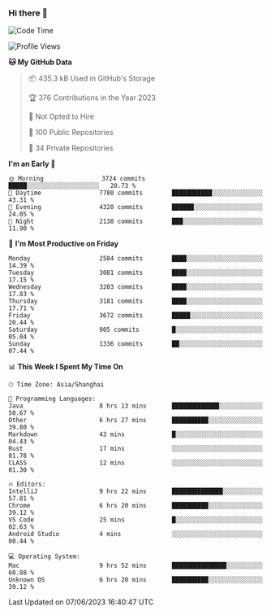 ### Hi there 👋

<!--
**qbosen/qbosen** is a ✨ _special_ ✨ repository because its `README.md` (this file) appears on your GitHub profile.

Here are some ideas to get you started:

- 🔭 I’m currently working on ...
- 🌱 I’m currently learning ...
- 👯 I’m looking to collaborate on ...
- 🤔 I’m looking for help with ...
- 💬 Ask me about ...
- 📫 How to reach me: ...
- 😄 Pronouns: ...
- ⚡ Fun fact: ...
-->

<!--START_SECTION:waka-->
![Code Time](http://img.shields.io/badge/Code%20Time-2%2C111%20hrs%2036%20mins-blue)

![Profile Views](http://img.shields.io/badge/Profile%20Views-0-blue)

**🐱 My GitHub Data** 

> 📦 435.3 kB Used in GitHub's Storage 
 > 
> 🏆 376 Contributions in the Year 2023
 > 
> 🚫 Not Opted to Hire
 > 
> 📜 100 Public Repositories 
 > 
> 🔑 34 Private Repositories 
 > 
**I'm an Early 🐤** 

```text
🌞 Morning                3724 commits        █████░░░░░░░░░░░░░░░░░░░░   20.73 % 
🌆 Daytime                7780 commits        ███████████░░░░░░░░░░░░░░   43.31 % 
🌃 Evening                4320 commits        ██████░░░░░░░░░░░░░░░░░░░   24.05 % 
🌙 Night                  2138 commits        ███░░░░░░░░░░░░░░░░░░░░░░   11.90 % 
```
📅 **I'm Most Productive on Friday** 

```text
Monday                   2584 commits        ████░░░░░░░░░░░░░░░░░░░░░   14.39 % 
Tuesday                  3081 commits        ████░░░░░░░░░░░░░░░░░░░░░   17.15 % 
Wednesday                3203 commits        ████░░░░░░░░░░░░░░░░░░░░░   17.83 % 
Thursday                 3181 commits        ████░░░░░░░░░░░░░░░░░░░░░   17.71 % 
Friday                   3672 commits        █████░░░░░░░░░░░░░░░░░░░░   20.44 % 
Saturday                 905 commits         █░░░░░░░░░░░░░░░░░░░░░░░░   05.04 % 
Sunday                   1336 commits        ██░░░░░░░░░░░░░░░░░░░░░░░   07.44 % 
```


📊 **This Week I Spent My Time On** 

```text
🕑︎ Time Zone: Asia/Shanghai

💬 Programming Languages: 
Java                     8 hrs 13 mins       █████████████░░░░░░░░░░░░   50.67 % 
Other                    6 hrs 27 mins       ██████████░░░░░░░░░░░░░░░   39.80 % 
Markdown                 43 mins             █░░░░░░░░░░░░░░░░░░░░░░░░   04.43 % 
Rust                     17 mins             ░░░░░░░░░░░░░░░░░░░░░░░░░   01.78 % 
CLASS                    12 mins             ░░░░░░░░░░░░░░░░░░░░░░░░░   01.30 % 

🔥 Editors: 
IntelliJ                 9 hrs 22 mins       ██████████████░░░░░░░░░░░   57.81 % 
Chrome                   6 hrs 20 mins       ██████████░░░░░░░░░░░░░░░   39.12 % 
VS Code                  25 mins             █░░░░░░░░░░░░░░░░░░░░░░░░   02.63 % 
Android Studio           4 mins              ░░░░░░░░░░░░░░░░░░░░░░░░░   00.44 % 

💻 Operating System: 
Mac                      9 hrs 52 mins       ███████████████░░░░░░░░░░   60.88 % 
Unknown OS               6 hrs 20 mins       ██████████░░░░░░░░░░░░░░░   39.12 % 
```


 Last Updated on 07/06/2023 16:40:47 UTC
<!--END_SECTION:waka-->
